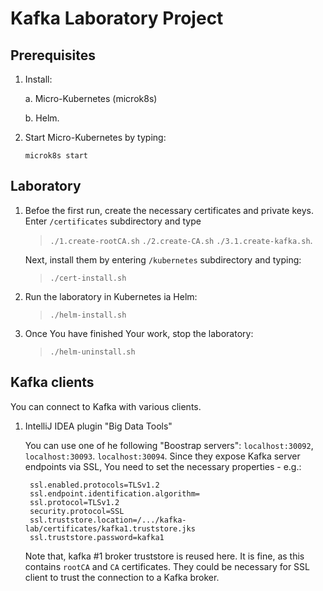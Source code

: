 # Kafka Laboratory Project

## Prerequisites

1. Install:

   a. Micro-Kubernetes (microk8s)

   b. Helm.

2. Start Micro-Kubernetes by typing:

   `microk8s start`

## Laboratory

1. Befoe the first run, create the necessary certificates and private keys. Enter `/certificates` subdirectory and type

   > `./1.create-rootCA.sh`
   > `./2.create-CA.sh`
   > `./3.1.create-kafka.sh`.

   Next, install them by entering `/kubernetes` subdirectory and typing:

   > `./cert-install.sh`

2. Run the laboratory in Kubernetes ia Helm:

   > `./helm-install.sh`

3. Once You have finished Your work, stop the laboratory:

   > `./helm-uninstall.sh`

## Kafka clients

You can connect to Kafka with various clients.

1. IntelliJ IDEA plugin "Big Data Tools"

   You can use one of he following "Boostrap servers": `localhost:30092`, `localhost:30093`. `localhost:30094`.
   Since they expose Kafka server endpoints via SSL, You need to set the necessary properties - e.g.:
   ```
    ssl.enabled.protocols=TLSv1.2
    ssl.endpoint.identification.algorithm=
    ssl.protocol=TLSv1.2
    security.protocol=SSL
    ssl.truststore.location=/.../kafka-lab/certificates/kafka1.truststore.jks
    ssl.truststore.password=kafka1
   ```
   Note that, kafka #1 broker truststore is reused here. It is fine, as this contains `rootCA` and `CA` certificates. They could be necessary for SSL client to trust the connection to a Kafka broker.
